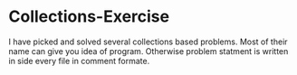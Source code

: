 # Collections-Exercise
I have picked and solved several collections based problems. Most of their name can give you idea of program. Otherwise problem statment is written in side every file in comment formate.
